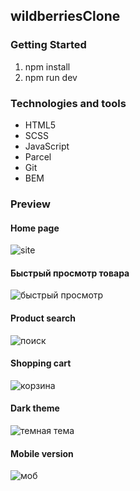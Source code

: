 ## wildberriesClone

### Getting Started
1. npm install
2. npm run dev

### Technologies and tools
* HTML5
* SCSS
* JavaScript
* Parcel
* Git
* BEM

### Preview
#### Home page
![site](https://user-images.githubusercontent.com/52377481/138306344-212e5dd8-d248-4101-877c-471fbfb71a54.PNG)
#### Быстрый просмотр товара
![быстрый просмотр](https://user-images.githubusercontent.com/52377481/138306370-8e6704f0-de1f-41ec-9606-21cb2bc57ce0.PNG)
#### Product search
![поиск](https://user-images.githubusercontent.com/52377481/138306385-52d180ab-cd2d-4916-8a62-de2f9422b42a.PNG)
#### Shopping cart
![корзина](https://user-images.githubusercontent.com/52377481/138306386-b23b8ade-dab3-4d5d-a5f5-55fe5d41c76c.PNG)
#### Dark theme
![темная тема](https://user-images.githubusercontent.com/52377481/138306693-e2668124-3677-4a35-b1c6-74f90e840e65.PNG)
#### Mobile version
![моб](https://user-images.githubusercontent.com/52377481/138306959-779af46e-8a70-4673-af78-0f48a8902039.PNG)
